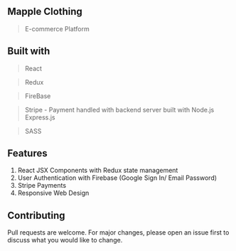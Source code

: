 ## Mapple Clothing

> E-commerce Platform

## Built with

> React

> Redux

> FireBase

> Stripe - Payment handled with backend server built with Node.js Express.js

> SASS

## Features

1. React JSX Components with Redux state management
2. User Authentication with Firebase (Google Sign In/ Email Password)
3. Stripe Payments
4. Responsive Web Design

## Contributing

Pull requests are welcome. For major changes, please open an issue first to discuss what you would like to change.
